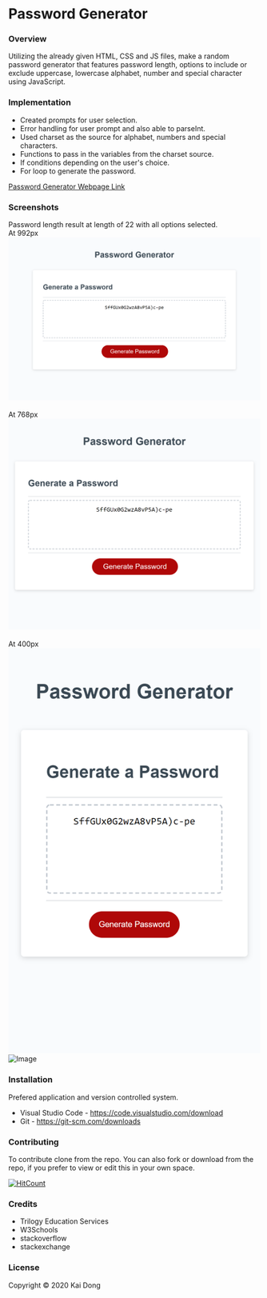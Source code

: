 # Password Generator

### Overview
Utilizing the already given HTML, CSS and JS files, make a random password generator that features password length, options to include or exclude uppercase, lowercase alphabet, number and special character using JavaScript.

### Implementation
* Created prompts for user selection.
* Error handling for user prompt and also able to parseInt.
* Used charset as the source for alphabet, numbers and special characters.
* Functions to pass in the variables from the charset source.
* If conditions depending on the user's choice.
* For loop to generate the password.

[Password Generator Webpage Link](https://kaidong-chr.github.io/HW3_Password_Generator/)

### Screenshots
Password length result at length of 22 with all options selected.
<br>
At 992px
![Image](./assets/Images/pwgen_992.png "Password Generator 992")
<br>
<br>
At 768px
![Image](./assets/Images/pwgen_768.png "Password Generator 768")
<br>
<br>
At 400px
![Image](./assets/Images/pwgen_400.png "Password Generator 400")
<br>
![Image](https://img.shields.io/badge/Languages-html%20%7C%20css%20%7C%20javascript-yellow)

### Installation

Prefered application and version controlled system.
* Visual Studio Code - https://code.visualstudio.com/download
* Git - https://git-scm.com/downloads

### Contributing

To contribute clone from the repo.
You can also fork or download from the repo, if you prefer to view or edit this in your own space.

[![HitCount](https://img.shields.io/github/search/kaidong-chr/HW3_Password_Generator/search)](https://img.shields.io/github/search/kaidong-chr/HW3_Password_Generator/})

### Credits

* Trilogy Education Services
* W3Schools
* stackoverflow
* stackexchange

### License

Copyright © 2020 Kai Dong